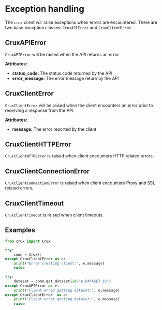 # Exception handling

The `crux` client will raise exceptions when errors are encountered. There are two base exception classes: `CruxAPIError` and `CruxClientError`.

## CruxAPIError

`CruxAPIError` will be raised when the API returns an error.

**Attributes:**

- **status_code:** The status code returned by the API
- **error_message:** The error message return by the API

## CruxClientError

`CruxClientError` will be raised when the client encounters an error prior to reserving a response from the API.

**Attributes:**

- **message:** The error reported by the client

## CruxClientHTTPError

`CruxClientHTTPError` is raised when client encounters HTTP related errors.

## CruxClientConnectionError

`CruxClientConnectionError` is raised when client encounters Proxy and SSL related errors.

## CruxClientTimeout

`CruxClientTimeout` is raised when client timeouts.

## Examples

```python
from crux import Crux

try:
    conn = Crux()
except CruxClientError as e:
    print("Error creating client:", e.message)
    raise

try:
    dataset = conn.get_dataset(id="A_DATASET_ID")
except CruxAPIError as e:
    print("Client error getting dataset:", e.message)
except CruxClientError  as e:
    print("Client error getting dataset:", e.message)
    raise
```

